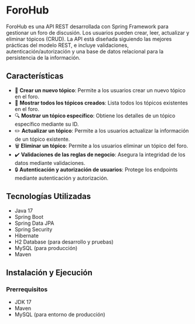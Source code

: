 # ForoHub

ForoHub es una API REST desarrollada con Spring Framework para gestionar un foro de discusión. Los usuarios pueden crear, leer, actualizar y eliminar tópicos (CRUD). La API está diseñada siguiendo las mejores prácticas del modelo REST, e incluye validaciones, autenticación/autorización y una base de datos relacional para la persistencia de la información.

## Características

- 📝 **Crear un nuevo tópico**: Permite a los usuarios crear un nuevo tópico en el foro.
- 📖 **Mostrar todos los tópicos creados**: Lista todos los tópicos existentes en el foro.
- 🔍 **Mostrar un tópico específico**: Obtiene los detalles de un tópico específico mediante su ID.
- ✏️ **Actualizar un tópico**: Permite a los usuarios actualizar la información de un tópico existente.
- 🗑️ **Eliminar un tópico**: Permite a los usuarios eliminar un tópico del foro.
- ✔️ **Validaciones de las reglas de negocio**: Asegura la integridad de los datos mediante validaciones.
- 🔒 **Autenticación y autorización de usuarios**: Protege los endpoints mediante autenticación y autorización.

## Tecnologías Utilizadas

- Java 17
- Spring Boot
- Spring Data JPA
- Spring Security
- Hibernate
- H2 Database (para desarrollo y pruebas)
- MySQL (para producción)
- Maven

## Instalación y Ejecución

### Prerrequisitos

- JDK 17
- Maven
- MySQL (para entorno de producción)
